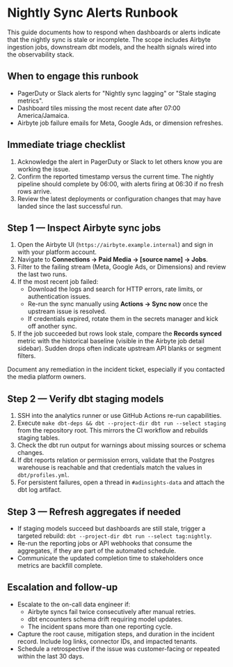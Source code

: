 # Nightly Sync Alerts Runbook

This guide documents how to respond when dashboards or alerts indicate that the nightly sync is stale or incomplete. The scope includes Airbyte ingestion jobs, downstream dbt models, and the health signals wired into the observability stack.

## When to engage this runbook

* PagerDuty or Slack alerts for "Nightly sync lagging" or "Stale staging metrics".
* Dashboard tiles missing the most recent date after 07:00 America/Jamaica.
* Airbyte job failure emails for Meta, Google Ads, or dimension refreshes.

## Immediate triage checklist

1. Acknowledge the alert in PagerDuty or Slack to let others know you are working the issue.
2. Confirm the reported timestamp versus the current time. The nightly pipeline should complete by 06:00, with alerts firing at 06:30 if no fresh rows arrive.
3. Review the latest deployments or configuration changes that may have landed since the last successful run.

## Step 1 — Inspect Airbyte sync jobs

1. Open the Airbyte UI (`https://airbyte.example.internal`) and sign in with your platform account.
2. Navigate to **Connections → Paid Media → [source name] → Jobs**.
3. Filter to the failing stream (Meta, Google Ads, or Dimensions) and review the last two runs.
4. If the most recent job failed:
   * Download the logs and search for HTTP errors, rate limits, or authentication issues.
   * Re-run the sync manually using **Actions → Sync now** once the upstream issue is resolved.
   * If credentials expired, rotate them in the secrets manager and kick off another sync.
5. If the job succeeded but rows look stale, compare the **Records synced** metric with the historical baseline (visible in the Airbyte job detail sidebar). Sudden drops often indicate upstream API blanks or segment filters.

Document any remediation in the incident ticket, especially if you contacted the media platform owners.

## Step 2 — Verify dbt staging models

1. SSH into the analytics runner or use GitHub Actions re-run capabilities.
2. Execute `make dbt-deps && dbt --project-dir dbt run --select staging` from the repository root. This mirrors the CI workflow and rebuilds staging tables.
3. Check the dbt run output for warnings about missing sources or schema changes.
4. If dbt reports relation or permission errors, validate that the Postgres warehouse is reachable and that credentials match the values in `dbt/profiles.yml`.
5. For persistent failures, open a thread in `#adinsights-data` and attach the dbt log artifact.

## Step 3 — Refresh aggregates if needed

* If staging models succeed but dashboards are still stale, trigger a targeted rebuild: `dbt --project-dir dbt run --select tag:nightly`.
* Re-run the reporting jobs or API webhooks that consume the aggregates, if they are part of the automated schedule.
* Communicate the updated completion time to stakeholders once metrics are backfill complete.

## Escalation and follow-up

* Escalate to the on-call data engineer if:
  * Airbyte syncs fail twice consecutively after manual retries.
  * dbt encounters schema drift requiring model updates.
  * The incident spans more than one reporting cycle.
* Capture the root cause, mitigation steps, and duration in the incident record. Include log links, connector IDs, and impacted tenants.
* Schedule a retrospective if the issue was customer-facing or repeated within the last 30 days.
